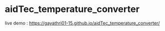 # aidTec_temperature_converter
live demo : https://gayathri01-15.github.io/aidTec_temperature_converter/
